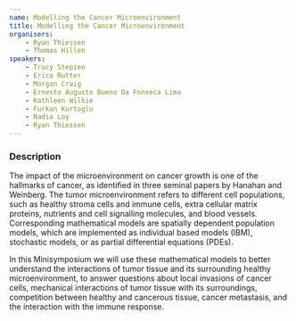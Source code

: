 ```yaml
---
name: Modelling the Cancer Microenvironment
title: Modelling the Cancer Microenvironment
organisers: 
    - Ryan Thiessen
    - Thomas Hillen
speakers:
    - Tracy Stepien
    - Erica Rutter
    - Morgan Craig
    - Ernesto Augusto Bueno Da Fonseca Lima
    - Kathleen Wilkie
    - Furkan Kurtoglu
    - Nadia Loy
    - Ryan Thiessen
---
```


<h3 class="font-weight-light mb-3">Description</h3>

The impact of the microenvironment on cancer growth is one of the hallmarks of cancer, as identified in three seminal papers by Hanahan and Weinberg. The tumor microenvironment refers to different cell populations, such as healthy stroma cells and immune cells, extra cellular matrix proteins, nutrients and cell signalling molecules, and blood vessels. Corresponding mathematical models are spatially dependent population models, which are implemented as individual based models (IBM), stochastic models, or as partial differential equations (PDEs). 


In this Minisymposium we will use these mathematical models to better understand the interactions of tumor tissue and its surrounding healthy microenvironment, to answer questions about local invasions of cancer cells, mechanical interactions of tumor tissue with its surroundings, competition between healthy and cancerous tissue, cancer metastasis, and the interaction with the immune response.  

